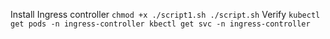 Install Ingress controller
`
chmod +x ./script1.sh
./script.sh
`
Verify
`
kubectl get pods -n ingress-controller
kbectl get svc -n ingress-controller
`


